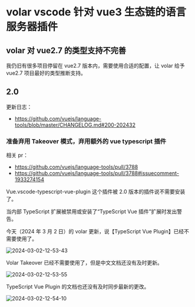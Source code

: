 # volar vscode 针对 vue3 生态链的语言服务器插件

## volar 对 vue2.7 的类型支持不完善

我仍旧有很多项目停留在 vue2.7 版本内，需要使用合适的配置，让 volar 给予 vue2.7 项目最好的类型推断支持。

## 2.0

更新日志：

- https://github.com/vuejs/language-tools/blob/master/CHANGELOG.md#200-202432

### 准备弃用 Takeover 模式，弃用额外的 vue typescript 插件

相关 pr：

- https://github.com/vuejs/language-tools/pull/3788
- https://github.com/vuejs/language-tools/pull/3788#issuecomment-1933274154

Vue.vscode-typescript-vue-plugin 这个插件被 2.0 版本的插件说不需要安装了。

当内部 TypeScript 扩展被禁用或安装了“TypeScript Vue 插件”扩展时发出警告。

今天（2024 年 3 月 2 日）的 volar 更新，说【TypeScript Vue Plugin】已经不需要使用了。

![2024-03-02-12-53-43](https://gh-img-store.ruan-cat.com/img/2024-03-02-12-53-43.png)

Volar Takeover 已经不需要使用了，但是中文文档还没有及时更新。

![2024-03-02-12-53-55](https://gh-img-store.ruan-cat.com/img/2024-03-02-12-53-55.png)

TypeScript Vue Plugin 的文档也还没有及时同步最新的更改。

![2024-03-02-12-54-10](https://gh-img-store.ruan-cat.com/img/2024-03-02-12-54-10.png)

